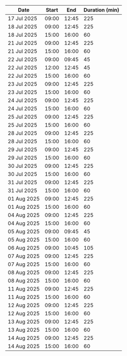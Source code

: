 | Date | Start | End | Duration (min) |
|------|-------|-----|---------------|
| 17 Jul 2025 | 09:00 | 12:45 | 225 |
| 18 Jul 2025 | 09:00 | 12:45 | 225 |
| 18 Jul 2025 | 15:00 | 16:00 | 60 |
| 21 Jul 2025 | 09:00 | 12:45 | 225 |
| 21 Jul 2025 | 15:00 | 16:00 | 60 |
| 22 Jul 2025 | 09:00 | 09:45 | 45 |
| 22 Jul 2025 | 12:00 | 12:45 | 45 |
| 22 Jul 2025 | 15:00 | 16:00 | 60 |
| 23 Jul 2025 | 09:00 | 12:45 | 225 |
| 23 Jul 2025 | 15:00 | 16:00 | 60 |
| 24 Jul 2025 | 09:00 | 12:45 | 225 |
| 24 Jul 2025 | 15:00 | 16:00 | 60 |
| 25 Jul 2025 | 09:00 | 12:45 | 225 |
| 25 Jul 2025 | 15:00 | 16:00 | 60 |
| 28 Jul 2025 | 09:00 | 12:45 | 225 |
| 28 Jul 2025 | 15:00 | 16:00 | 60 |
| 29 Jul 2025 | 09:00 | 12:45 | 225 |
| 29 Jul 2025 | 15:00 | 16:00 | 60 |
| 30 Jul 2025 | 09:00 | 12:45 | 225 |
| 30 Jul 2025 | 15:00 | 16:00 | 60 |
| 31 Jul 2025 | 09:00 | 12:45 | 225 |
| 31 Jul 2025 | 15:00 | 16:00 | 60 |
| 01 Aug 2025 | 09:00 | 12:45 | 225 |
| 01 Aug 2025 | 15:00 | 16:00 | 60 |
| 04 Aug 2025 | 09:00 | 12:45 | 225 |
| 04 Aug 2025 | 15:00 | 16:00 | 60 |
| 05 Aug 2025 | 09:00 | 09:45 | 45 |
| 05 Aug 2025 | 15:00 | 16:00 | 60 |
| 06 Aug 2025 | 09:00 | 10:45 | 105 |
| 07 Aug 2025 | 09:00 | 12:45 | 225 |
| 07 Aug 2025 | 15:00 | 16:00 | 60 |
| 08 Aug 2025 | 09:00 | 12:45 | 225 |
| 08 Aug 2025 | 15:00 | 16:00 | 60 |
| 11 Aug 2025 | 09:00 | 12:45 | 225 |
| 11 Aug 2025 | 15:00 | 16:00 | 60 |
| 12 Aug 2025 | 09:00 | 12:45 | 225 |
| 12 Aug 2025 | 15:00 | 16:00 | 60 |
| 13 Aug 2025 | 09:00 | 12:45 | 225 |
| 13 Aug 2025 | 15:00 | 16:00 | 60 |
| 14 Aug 2025 | 09:00 | 12:45 | 225 |
| 14 Aug 2025 | 15:00 | 16:00 | 60 |

